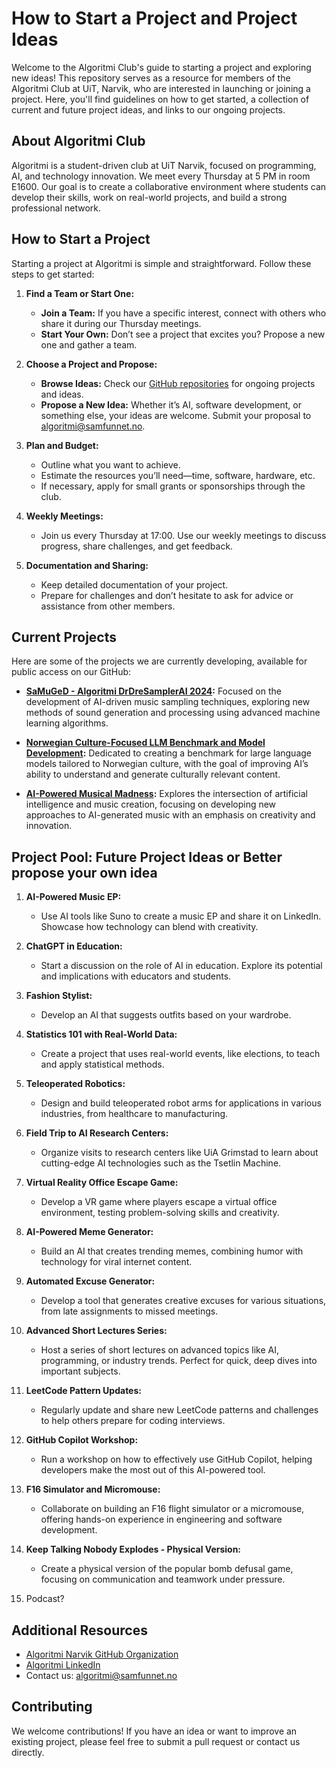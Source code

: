 # How to Start a Project and Project Ideas

Welcome to the Algoritmi Club's guide to starting a project and exploring new ideas! This repository serves as a resource for members of the Algoritmi Club at UiT, Narvik, who are interested in launching or joining a project. Here, you'll find guidelines on how to get started, a collection of current and future project ideas, and links to our ongoing projects.

## About Algoritmi Club

Algoritmi is a student-driven club at UiT Narvik, focused on programming, AI, and technology innovation. We meet every Thursday at 5 PM in room E1600. Our goal is to create a collaborative environment where students can develop their skills, work on real-world projects, and build a strong professional network.

## How to Start a Project

Starting a project at Algoritmi is simple and straightforward. Follow these steps to get started:

1. **Find a Team or Start One:**
   - **Join a Team:** If you have a specific interest, connect with others who share it during our Thursday meetings.
   - **Start Your Own:** Don’t see a project that excites you? Propose a new one and gather a team.

2. **Choose a Project and Propose:**
   - **Browse Ideas:** Check our [GitHub repositories](https://github.com/AlgoritmiNarvik) for ongoing projects and ideas.
   - **Propose a New Idea:** Whether it’s AI, software development, or something else, your ideas are welcome. Submit your proposal to [algoritmi@samfunnet.no](mailto:algoritmi@samfunnet.no).

3. **Plan and Budget:**
   - Outline what you want to achieve.
   - Estimate the resources you’ll need—time, software, hardware, etc.
   - If necessary, apply for small grants or sponsorships through the club.

4. **Weekly Meetings:**
   - Join us every Thursday at 17:00. Use our weekly meetings to discuss progress, share challenges, and get feedback.

5. **Documentation and Sharing:**
   - Keep detailed documentation of your project.
   - Prepare for challenges and don’t hesitate to ask for advice or assistance from other members.

## Current Projects

Here are some of the projects we are currently developing, available for public access on our GitHub:

- **[SaMuGeD - Algoritmi DrDreSamplerAI 2024](https://github.com/AlgoritmiNarvik/SaMuGeD-Algoritmi-DrDreSamplerAI-2024):** Focused on the development of AI-driven music sampling techniques, exploring new methods of sound generation and processing using advanced machine learning algorithms.
  
- **[Norwegian Culture-Focused LLM Benchmark and Model Development](https://github.com/AlgoritmiNarvik/Norwegian-Culture-Focused-LLM-Benchmark-and-Model-Development):** Dedicated to creating a benchmark for large language models tailored to Norwegian culture, with the goal of improving AI’s ability to understand and generate culturally relevant content.
  
- **[AI-Powered Musical Madness](https://github.com/AlgoritmiNarvik/AI-Powered-Musical-Madness):** Explores the intersection of artificial intelligence and music creation, focusing on developing new approaches to AI-generated music with an emphasis on creativity and innovation.


## Project Pool: Future Project Ideas or Better propose your own idea

1. **AI-Powered Music EP:**
   - Use AI tools like Suno to create a music EP and share it on LinkedIn. Showcase how technology can blend with creativity.

2. **ChatGPT in Education:**
   - Start a discussion on the role of AI in education. Explore its potential and implications with educators and students.

3. **Fashion Stylist:**
   - Develop an AI that suggests outfits based on your wardrobe. 

4. **Statistics 101 with Real-World Data:**
   - Create a project that uses real-world events, like elections, to teach and apply statistical methods.

5. **Teleoperated Robotics:**
   - Design and build teleoperated robot arms for applications in various industries, from healthcare to manufacturing.

6. **Field Trip to AI Research Centers:**
   - Organize visits to research centers like UiA Grimstad to learn about cutting-edge AI technologies such as the Tsetlin Machine.

7. **Virtual Reality Office Escape Game:**
   - Develop a VR game where players escape a virtual office environment, testing problem-solving skills and creativity.

8. **AI-Powered Meme Generator:**
   - Build an AI that creates trending memes, combining humor with technology for viral internet content.

9. **Automated Excuse Generator:**
    - Develop a tool that generates creative excuses for various situations, from late assignments to missed meetings.

10. **Advanced Short Lectures Series:**
    - Host a series of short lectures on advanced topics like AI, programming, or industry trends. Perfect for quick, deep dives into important subjects.

11. **LeetCode Pattern Updates:**
    - Regularly update and share new LeetCode patterns and challenges to help others prepare for coding interviews.

12. **GitHub Copilot Workshop:**
    - Run a workshop on how to effectively use GitHub Copilot, helping developers make the most out of this AI-powered tool.

13. **F16 Simulator and Micromouse:**
    - Collaborate on building an F16 flight simulator or a micromouse, offering hands-on experience in engineering and software development.

14. **Keep Talking Nobody Explodes - Physical Version:**
    - Create a physical version of the popular bomb defusal game, focusing on communication and teamwork under pressure.

15. Podcast?

## Additional Resources

- [Algoritmi Narvik GitHub Organization](https://github.com/AlgoritmiNarvik)
- [Algoritmi LinkedIn](https://www.linkedin.com/company/algoritminarvik)
- Contact us: [algoritmi@samfunnet.no](mailto:algoritmi@samfunnet.no)

## Contributing

We welcome contributions! If you have an idea or want to improve an existing project, please feel free to submit a pull request or contact us directly.
